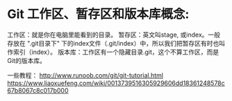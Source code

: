 Git 工作区、暂存区和版本库概念:
======
  工作区：就是你在电脑里能看到的目录。
  暂存区：英文叫stage, 或index。一般存放在 ".git目录下" 下的index文件（.git/index）中，所以我们把暂存区有时也叫作索引（index）。
  版本库：工作区有一个隐藏目录.git，这个不算工作区，而是Git的版本库。

一些教程：
http://www.runoob.com/git/git-tutorial.html
https://www.liaoxuefeng.com/wiki/0013739516305929606dd18361248578c67b8067c8c017b000
